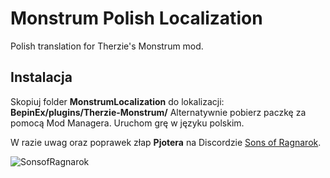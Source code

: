 # Monstrum Polish Localization
Polish translation for Therzie's Monstrum mod.

## Instalacja

Skopiuj folder **MonstrumLocalization** do lokalizacji: **BepinEx/plugins/Therzie-Monstrum/**
Alternatywnie pobierz paczkę za pomocą Mod Managera.
Uruchom grę w języku polskim.


W razie uwag oraz poprawek złap **Pjotera** na Discordzie [Sons of Ragnarok](https://discord.gg/Bxt8tdQgjS).

![SonsofRagnarok](https://i.imgur.com/G6SKC1W.png)